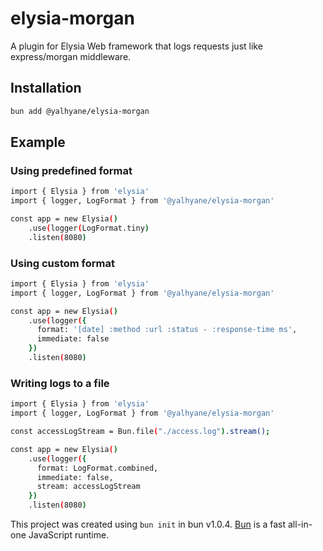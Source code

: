 # elysia-morgan

A plugin for Elysia Web framework that logs requests just like express/morgan middleware.

## Installation

```bash
bun add @yalhyane/elysia-morgan
```

## Example
### Using predefined format
```bash
import { Elysia } from 'elysia'
import { logger, LogFormat } from '@yalhyane/elysia-morgan'

const app = new Elysia()
    .use(logger(LogFormat.tiny)  
    .listen(8080)
```

### Using custom format
```bash
import { Elysia } from 'elysia'
import { logger, LogFormat } from '@yalhyane/elysia-morgan'

const app = new Elysia()
    .use(logger({
      format: '[date] :method :url :status - :response-time ms',
      immediate: false
    })  
    .listen(8080)
```

### Writing logs to a file
```bash
import { Elysia } from 'elysia'
import { logger, LogFormat } from '@yalhyane/elysia-morgan'

const accessLogStream = Bun.file("./access.log").stream();

const app = new Elysia()
    .use(logger({
      format: LogFormat.combined,
      immediate: false,
      stream: accessLogStream
    })  
    .listen(8080)
```

This project was created using `bun init` in bun v1.0.4. [Bun](https://bun.sh) is a fast all-in-one JavaScript runtime.
